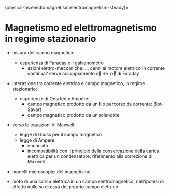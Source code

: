 (physics-hs:electromagnetism:electromagnetism-steady)=
# Magnetismo ed elettromagnetismo in regime stazionario

- misura del campo magnetico: 
  - esperienza di Faraday e il galvanometro
    - azioni elettro-meccaniche:..., cenni al motore elettrico in corrente continua? serve accoppiamento $\vec{e} \leftrightarrow \vec{b}$ di Faraday

- interazione tra corrente elettrica e campo magnetico, in regime stazionario:
  - esperienze di Oesrted e Ampére:
    - campo magnetico prodotto da un filo percorso da corrente: Biot-Savart
    - campo magnetico prodotto da un solenoide

- verso le equazioni di Maxwell:
  - legge di Gauss per il campo magnetico
  - legge di Ampére:
    - enunciato
    - incompatibilità con il principio della conservazione della carica elettrica per un condensatore: riferimento alla correzione di Maxwell

- modelli microscopici del magnetismo

- moto di una carica elettrica in un campo elettromagnetico, nell'ipotesi di effetto nullo su di essa del proprio campo elettrico

